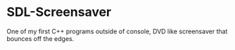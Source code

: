 # SDL-Screensaver
One of my first C++ programs outside of console, DVD like screensaver that bounces off the edges.
